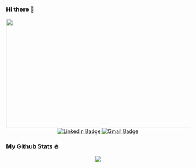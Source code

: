 ### Hi there 👋
<div align="center">
  <img src="https://media.giphy.com/media/dWesBcTLavkZuG35MI/giphy.gif" width="600" height="300" onclick="javascript:window.location='https://github.com/alaghlid';"/>
  <div id="badges">
    <a href="https://fr.linkedin.com/in/ayoub-laghlid">
      <img src="https://img.shields.io/badge/LinkedIn-blue?style=for-the-badge&logo=linkedin&logoColor=white" alt="LinkedIn Badge"/>
    </a>
    <a href="mailto: ayoublaghlid10@gmail.com">
      <img src="https://img.shields.io/badge/Gmail-D14836?style=for-the-badge&logo=gmail&logoColor=white" alt="Gmail Badge"/>
    </a>
  </div>
</div>

### My Github Stats :fire:
<div align="center">
  <img src="https://github-readme-stats.vercel.app/api?username=alaghlid&theme=dark&show_icons=true" onclick="javascript:window.location='https://github.com/alaghlid';"/>
</div>


<!--
**alaghlid/alaghlid** is a ✨ _special_ ✨ repository because its `README.md` (this file) appears on your GitHub profile.

Here are some ideas to get you started:

- 🔭 I’m currently working on ...
- 🌱 I’m currently learning ...
- 👯 I’m looking to collaborate on ...
- 🤔 I’m looking for help with ...
- 💬 Ask me about ...
- 📫 How to reach me: ...
- 😄 Pronouns: ...
- ⚡ Fun fact: ...
-->
